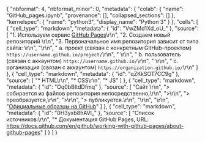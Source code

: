 {
  "nbformat": 4,
  "nbformat_minor": 0,
  "metadata": {
    "colab": {
      "name": "GitHub_pages.ipynb",
      "provenance": [],
      "collapsed_sections": []
    },
    "kernelspec": {
      "name": "python3",
      "display_name": "Python 3"
    }
  },
  "cells": [
    {
      "cell_type": "markdown",
      "metadata": {
        "id": "VwZMd1Xd_oU_"
      },
      "source": [
        "1. Используем сервис [GitHub Pages](https://pages.github.com/)\r\n",
        "2. Создаем новый репозиторий \r\n",
        "3. Первоначальное имя репозитория зависит от типа сайта: \r\n",
        "\r\n",
        "  a. проект (связан с конкретным GitHub-проектом) `https://username.github.io/project/`\r\n",
        "  \r\n",
        "  b. пользователь (связан с аккаунтом) `https://username.github.io/`\r\n",
        "  \r\n",
        "  c. организация (связан с аккаунтом) `https://organization.github.io/`\r\n"
      ]
    },
    {
      "cell_type": "markdown",
      "metadata": {
        "id": "qZKkSOT7CC9g"
      },
      "source": [
        "* HTML\r\n",
        "* CSS\r\n",
        "* JS"
      ]
    },
    {
      "cell_type": "markdown",
      "metadata": {
        "id": "Oq0bBItdDfmq"
      },
      "source": [
        "Сайт \r\n",
        "> собирается из файлов репозитория непосредственно,\r\n",
        ">\r\n",
        "> преобразуется,\r\n",
        ">\r\n",
        "> публикуется.\r\n",
        "\r\n",
        "\r\n",
        "[Официальные образцы на GitHub](https://github.com/collections/github-pages-examples)"
      ]
    },
    {
      "cell_type": "markdown",
      "metadata": {
        "id": "0H3yxb8hAVl_"
      },
      "source": [
        "Список источников:\r\n",
        "* Документация GitHub Pages, URL: https://docs.github.com/en/github/working-with-github-pages/about-github-pages"
      ]
    }
  ]
}
